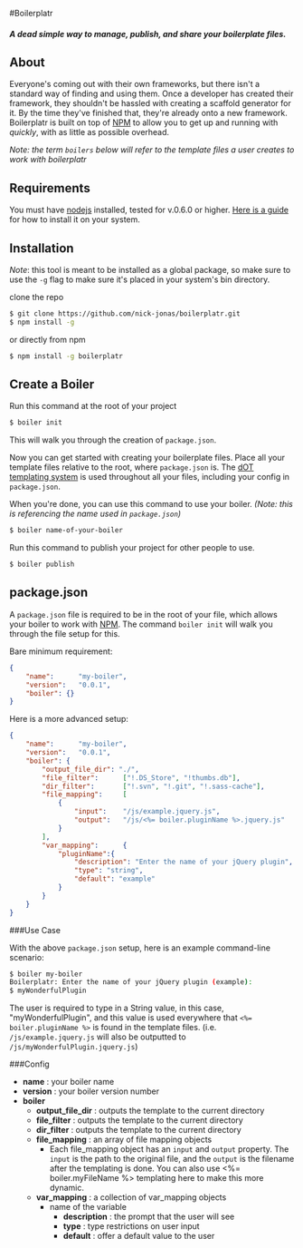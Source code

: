 #Boilerplatr

##### A dead simple way to manage, publish, and share your boilerplate files.

## About

Everyone's coming out with their own frameworks, but there isn't a standard way of finding and using them.  Once a developer has created their framework, they shouldn't be hassled with creating a scaffold generator for it.  By the time they've finished that, they're already onto a new framework.  Boilerplatr is built on top of [NPM](https://npmjs.org/) to allow you to get up and running with *quickly*, with as little as possible overhead.

*Note: the term `boilers` below will refer to the template files a user creates to work with boilerplatr*

## Requirements

You must have [nodejs](http://nodejs.org/) installed, tested for v.0.6.0 or higher.  [Here is a guide](http://howtonode.org/how-to-install-nodejs) for how to install it on your system.

## Installation

*Note*: this tool is meant to be installed as a global package, so make sure to use the `-g` flag to make sure it's placed in your system's bin directory.

clone the repo

```bash
$ git clone https://github.com/nick-jonas/boilerplatr.git
$ npm install -g
```

or directly from npm


```bash
$ npm install -g boilerplatr
```

## Create a Boiler

Run this command at the root of your project

```bash
$ boiler init
```

This will walk you through the creation of `package.json`.

Now you can get started with creating your boilerplate files. Place all your template files relative to the root, where `package.json` is.  The [dOT templating system](http://olado.github.com/doT/index.html) is used throughout all your files, including your config in `package.json`.

When you're done, you can use this command to use your boiler.  *(Note: this is referencing the name used in `package.json`)*

```bash
$ boiler name-of-your-boiler
```

Run this command to publish your project for other people to use.

```bash
$ boiler publish
```


package.json
----

A `package.json` file is required to be in the root of your file, which allows your boiler to work with [NPM](https://npmjs.org/).  The command `boiler init` will walk you through the file setup for this.

Bare minimum requirement:

```json
{
    "name":      "my-boiler",
    "version":   "0.0.1",
    "boiler": {}
}
```


Here is a more advanced setup:

```json
{
    "name":      "my-boiler",
    "version":   "0.0.1",
    "boiler": {
        "output_file_dir": "./",
        "file_filter":      ["!.DS_Store", "!thumbs.db"],
        "dir_filter":       ["!.svn", "!.git", "!.sass-cache"],
        "file_mapping":     [
            {
                "input":    "/js/example.jquery.js",
                "output":   "/js/<%= boiler.pluginName %>.jquery.js"
            }
        ],
        "var_mapping":      {
            "pluginName":{
                "description": "Enter the name of your jQuery plugin",
                "type": "string",
                "default": "example"
            }
        }
    }
}
```

###Use Case

With the above `package.json` setup, here is an example command-line scenario:

```bash
$ boiler my-boiler
Boilerplatr: Enter the name of your jQuery plugin (example):
$ myWonderfulPlugin
```

The user is required to type in a String value, in this case, "myWonderfulPlugin", and this value is used everywhere that `<%= boiler.pluginName %>` is found in the template files. (i.e. `/js/example.jquery.js` will also be outputted to `/js/myWonderfulPlugin.jquery.js`)


###Config


* **name** : your boiler name
* **version** : your boiler version number
* **boiler**
    * **output_file_dir** : outputs the template to the current directory
    * **file_filter** : outputs the template to the current directory
    * **dir_filter** : outputs the template to the current directory
    * **file_mapping** : an array of file mapping objects
        * Each file_mapping object has an `input` and `output` property.  The `input` is the path to the original file, and the `output` is the filename after the templating is done.  You can also use <%= boiler.myFileName %> templating here to make this more dynamic.
    * **var_mapping** : a collection of var_mapping objects
        * name of the variable
            * **description** :  the prompt that the user will see
            * **type** : type restrictions on user input
            * **default** : offer a default value to the user
